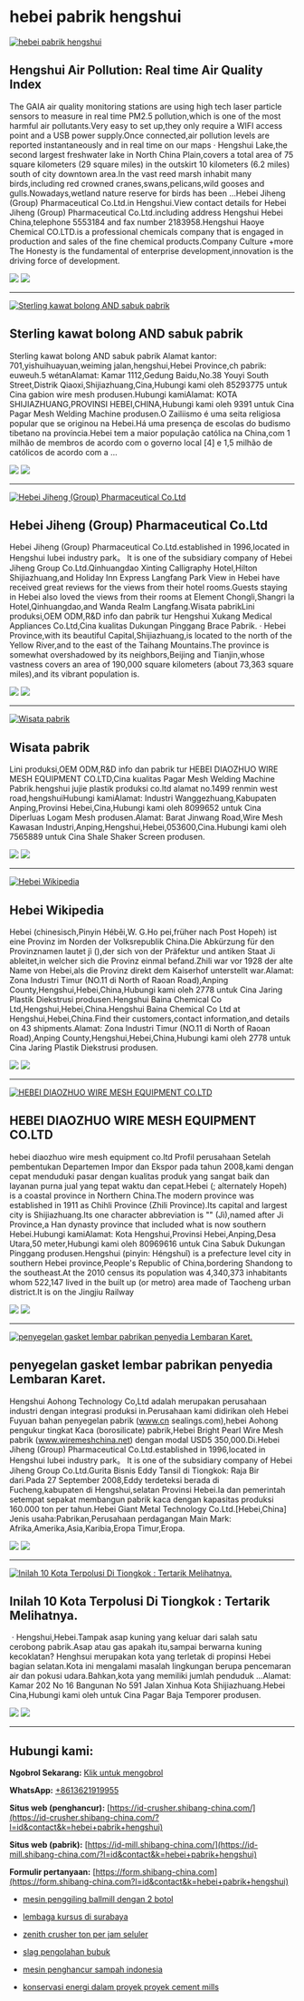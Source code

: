 # hebei pabrik hengshui

<a href="https://swt.shibang-china.com/?l=id&img&k=hebei+pabrik+hengshui" target="_blank">![hebei pabrik hengshui](http://static.shibang-china.com/all-800x300/1274.jpg)</a>

## Hengshui Air Pollution: Real time Air Quality Index
The GAIA air quality monitoring stations are using high tech laser particle sensors to measure in real time PM2.5 pollution,which is one of the most harmful air pollutants.Very easy to set up,they only require a WIFI access point and a USB power supply.Once connected,air pollution levels are reported instantaneously and in real time on our maps&nbsp;&#0183;&#32;Hengshui Lake,the second largest freshwater lake in North China Plain,covers a total area of 75 square kilometers (29 square miles) in the outskirt 10 kilometers (6.2 miles) south of city downtown area.In the vast reed marsh inhabit many birds,including red crowned cranes,swans,pelicans,wild gooses and gulls.Nowadays,wetland nature reserve for birds has been …Hebei Jiheng (Group) Pharmaceutical Co.Ltd.in Hengshui.View contact details for Hebei Jiheng (Group) Pharmaceutical Co.Ltd.including address Hengshui Hebei China,telephone 5553184 and fax number 2183958.Hengshui Haoye Chemical CO.LTD.is a professional chemicals company that is engaged in production and sales of the fine chemical products.Company Culture +more The Honesty is the fundamental of enterprise development,innovation is the driving force of development.


<a href="https://whatsapp.shibangsoft.com/WhatsApp.php" target="_blank" title="WhatsApp">![](http://static.shibang-china.com/icon/whatsapp.png)</a> <a href="https://swt.shibang-china.com/?l=id&icon&k=hebei+pabrik+hengshui" target="_blank">![](http://static.shibang-china.com/icon/chat-id.png)</a>

---

<a href="https://swt.shibang-china.com/?l=id&img&k=hebei+pabrik+hengshui" target="_blank">![Sterling kawat bolong AND sabuk pabrik](http://static.shibang-china.com/all-800x300/1094.jpg)</a>

## Sterling kawat bolong AND sabuk pabrik
Sterling kawat bolong AND sabuk pabrik Alamat kantor: 701,yishuihuayuan,weiming jalan,hengshui,Hebei Province,ch pabrik: euweuh.5 w&#233;tanAlamat: Kamar 1112,Gedung Baidu,No.38 Youyi South Street,Distrik Qiaoxi,Shijiazhuang,Cina,Hubungi kami oleh 85293775 untuk Cina gabion wire mesh produsen.Hubungi kamiAlamat: KOTA SHIJIAZHUANG,PROVINSI HEBEI,CHINA,Hubungi kami oleh 9391 untuk Cina Pagar Mesh Welding Machine produsen.O Zailiismo &#233; uma seita religiosa popular que se originou na Hebei.H&#225; uma presen&#231;a de escolas do budismo tibetano na prov&#237;ncia.Hebei tem a maior popula&#231;&#227;o cat&#243;lica na China,com 1 milh&#227;o de membros de acordo com o governo local [4] e 1,5 milh&#227;o de cat&#243;licos de acordo com a …


<a href="https://whatsapp.shibangsoft.com/WhatsApp.php" target="_blank" title="WhatsApp">![](http://static.shibang-china.com/icon/whatsapp.png)</a> <a href="https://swt.shibang-china.com/?l=id&icon&k=hebei+pabrik+hengshui" target="_blank">![](http://static.shibang-china.com/icon/chat-id.png)</a>

---

<a href="https://swt.shibang-china.com/?l=id&img&k=hebei+pabrik+hengshui" target="_blank">![Hebei Jiheng (Group) Pharmaceutical Co.Ltd](http://static.shibang-china.com/all-800x300/244.jpg)</a>

## Hebei Jiheng (Group) Pharmaceutical Co.Ltd
Hebei Jiheng (Group) Pharmaceutical Co.Ltd.established in 1996,located in Hengshui lubei industry park。 It is one of the subsidiary company of Hebei Jiheng Group Co.Ltd.Qinhuangdao Xinting Calligraphy Hotel,Hilton Shijiazhuang,and Holiday Inn Express Langfang Park View in Hebei have received great reviews for the views from their hotel rooms.Guests staying in Hebei also loved the views from their rooms at Element Chongli,Shangri la Hotel,Qinhuangdao,and Wanda Realm Langfang.Wisata pabrikLini produksi,OEM ODM,R&amp;D info dan pabrik tur Hengshui Xukang Medical Appliances Co.Ltd,Cina kualitas Dukungan Pinggang Brace Pabrik.&nbsp;&#0183;&#32;Hebei Province,with its beautiful Capital,Shijiazhuang,is located to the north of the Yellow River,and to the east of the Taihang Mountains.The province is somewhat overshadowed by its neighbors,Beijing and Tianjin,whose vastness covers an area of 190,000 square kilometers (about 73,363 square miles),and its vibrant population is.


<a href="https://whatsapp.shibangsoft.com/WhatsApp.php" target="_blank" title="WhatsApp">![](http://static.shibang-china.com/icon/whatsapp.png)</a> <a href="https://swt.shibang-china.com/?l=id&icon&k=hebei+pabrik+hengshui" target="_blank">![](http://static.shibang-china.com/icon/chat-id.png)</a>

---

<a href="https://swt.shibang-china.com/?l=id&img&k=hebei+pabrik+hengshui" target="_blank">![Wisata pabrik](http://static.shibang-china.com/all-800x300/733.jpg)</a>

## Wisata pabrik
Lini produksi,OEM ODM,R&amp;D info dan pabrik tur HEBEI DIAOZHUO WIRE MESH EQUIPMENT CO.LTD,Cina kualitas Pagar Mesh Welding Machine Pabrik.hengshui jujie plastik produksi co.ltd alamat no.1499 renmin west road,hengshuiHubungi kamiAlamat: Industri Wanggezhuang,Kabupaten Anping,Provinsi Hebei,Cina,Hubungi kami oleh 8099652 untuk Cina Diperluas Logam Mesh produsen.Alamat: Barat Jinwang Road,Wire Mesh Kawasan Industri,Anping,Hengshui,Hebei,053600,Cina.Hubungi kami oleh 7565889 untuk Cina Shale Shaker Screen produsen.


<a href="https://whatsapp.shibangsoft.com/WhatsApp.php" target="_blank" title="WhatsApp">![](http://static.shibang-china.com/icon/whatsapp.png)</a> <a href="https://swt.shibang-china.com/?l=id&icon&k=hebei+pabrik+hengshui" target="_blank">![](http://static.shibang-china.com/icon/chat-id.png)</a>

---

<a href="https://swt.shibang-china.com/?l=id&img&k=hebei+pabrik+hengshui" target="_blank">![Hebei Wikipedia](http://static.shibang-china.com/all-800x300/1512.jpg)</a>

## Hebei Wikipedia
Hebei (chinesisch,Pinyin H&#233;běi,W. G.Ho pei,fr&#252;her nach Post Hopeh) ist eine Provinz im Norden der Volksrepublik China.Die Abk&#252;rzung f&#252;r den Provinznamen lautet j&#236; (),der sich von der Pr&#228;fektur und antiken Staat Ji ableitet,in welcher sich die Provinz einmal befand.Zhili war vor 1928 der alte Name von Hebei,als die Provinz direkt dem Kaiserhof unterstellt war.Alamat: Zona Industri Timur (NO.11 di North of Raoan Road),Anping County,Hengshui,Hebei,China,Hubungi kami oleh 2778 untuk Cina Jaring Plastik Diekstrusi produsen.Hengshui Baina Chemical Co Ltd,Hengshui,Hebei,China.Hengshui Baina Chemical Co Ltd at Hengshui,Hebei,China.Find their customers,contact information,and details on 43 shipments.Alamat: Zona Industri Timur (NO.11 di North of Raoan Road),Anping County,Hengshui,Hebei,China,Hubungi kami oleh 2778 untuk Cina Jaring Plastik Diekstrusi produsen.


<a href="https://whatsapp.shibangsoft.com/WhatsApp.php" target="_blank" title="WhatsApp">![](http://static.shibang-china.com/icon/whatsapp.png)</a> <a href="https://swt.shibang-china.com/?l=id&icon&k=hebei+pabrik+hengshui" target="_blank">![](http://static.shibang-china.com/icon/chat-id.png)</a>

---

<a href="https://swt.shibang-china.com/?l=id&img&k=hebei+pabrik+hengshui" target="_blank">![HEBEI DIAOZHUO WIRE MESH EQUIPMENT CO.LTD](http://static.shibang-china.com/all-800x300/802.jpg)</a>

## HEBEI DIAOZHUO WIRE MESH EQUIPMENT CO.LTD
hebei diaozhuo wire mesh equipment co.ltd Profil perusahaan Setelah pembentukan Departemen Impor dan Ekspor pada tahun 2008,kami dengan cepat menduduki pasar dengan kualitas produk yang sangat baik dan layanan purna jual yang tepat waktu dan cepat.Hebei (; alternately Hopeh) is a coastal province in Northern China.The modern province was established in 1911 as Chihli Province (Zhili Province).Its capital and largest city is Shijiazhuang.Its one character abbreviation is &quot;&quot; (J&#236;),named after Ji Province,a Han dynasty province that included what is now southern Hebei.Hubungi kamiAlamat: Kota Hengshui,Provinsi Hebei,Anping,Desa Utara,50 meter,Hubungi kami oleh 80969616 untuk Cina Sabuk Dukungan Pinggang produsen.Hengshui (pinyin: H&#233;ngshuǐ) is a prefecture level city in southern Hebei province,People's Republic of China,bordering Shandong to the southeast.At the 2010 census its population was 4,340,373 inhabitants whom 522,147 lived in the built up (or metro) area made of Taocheng urban district.It is on the Jingjiu Railway


<a href="https://whatsapp.shibangsoft.com/WhatsApp.php" target="_blank" title="WhatsApp">![](http://static.shibang-china.com/icon/whatsapp.png)</a> <a href="https://swt.shibang-china.com/?l=id&icon&k=hebei+pabrik+hengshui" target="_blank">![](http://static.shibang-china.com/icon/chat-id.png)</a>

---

<a href="https://swt.shibang-china.com/?l=id&img&k=hebei+pabrik+hengshui" target="_blank">![penyegelan gasket lembar pabrikan penyedia Lembaran Karet.](http://static.shibang-china.com/all-800x300/787.jpg)</a>

## penyegelan gasket lembar pabrikan penyedia Lembaran Karet.
Hengshui Aohong Technology Co,Ltd adalah merupakan perusahaan industri dengan integrasi produksi in.Perusahaan kami didirikan oleh Hebei Fuyuan bahan penyegelan pabrik (www.cn sealings.com),hebei Aohong pengukur tingkat Kaca (borosilicate) pabrik,Hebei Bright Pearl Wire Mesh pabrik (www.wiremeshchina.net) dengan modal USD5 350,000.Di.Hebei Jiheng (Group) Pharmaceutical Co.Ltd.established in 1996,located in Hengshui lubei industry park。 It is one of the subsidiary company of Hebei Jiheng Group Co.Ltd.Gurita Bisnis Eddy Tansil di Tiongkok: Raja Bir dari.Pada 27 September 2008,Eddy terdeteksi berada di Fucheng,kabupaten di Hengshui,selatan Provinsi Hebei.Ia dan pemerintah setempat sepakat membangun pabrik kaca dengan kapasitas produksi 160.000 ton per tahun.Hebei Giant Metal Technology Co.Ltd.[Hebei,China] Jenis usaha:Pabrikan,Perusahaan perdagangan Main Mark: Afrika,Amerika,Asia,Karibia,Eropa Timur,Eropa.


<a href="https://whatsapp.shibangsoft.com/WhatsApp.php" target="_blank" title="WhatsApp">![](http://static.shibang-china.com/icon/whatsapp.png)</a> <a href="https://swt.shibang-china.com/?l=id&icon&k=hebei+pabrik+hengshui" target="_blank">![](http://static.shibang-china.com/icon/chat-id.png)</a>

---

<a href="https://swt.shibang-china.com/?l=id&img&k=hebei+pabrik+hengshui" target="_blank">![Inilah 10 Kota Terpolusi Di Tiongkok : Tertarik Melihatnya.](http://static.shibang-china.com/all-800x300/391.jpg)</a>

## Inilah 10 Kota Terpolusi Di Tiongkok : Tertarik Melihatnya.
&nbsp;&#0183;&#32;Hengshui,Hebei.Tampak asap kuning yang keluar dari salah satu cerobong pabrik.Asap atau gas apakah itu,sampai berwarna kuning kecoklatan? Henghsui merupakan kota yang terletak di propinsi Hebei bagian selatan.Kota ini mengalami masalah lingkungan berupa pencemaran air dan pokusi udara.Bahkan,kota yang memiliki jumlah penduduk …Alamat: Kamar 202 No 16 Bangunan No 591 Jalan Xinhua Kota Shijiazhuang.Hebei Cina,Hubungi kami oleh untuk Cina Pagar Baja Temporer produsen.

<a href="https://whatsapp.shibangsoft.com/WhatsApp.php" target="_blank" title="WhatsApp">![](http://static.shibang-china.com/icon/whatsapp.png)</a> <a href="https://swt.shibang-china.com/?l=id&icon&k=hebei+pabrik+hengshui" target="_blank">![](http://static.shibang-china.com/icon/chat-id.png)</a>

---
## Hubungi kami:

**Ngobrol Sekarang:** [Klik untuk mengobrol](https://swt.shibang-china.com?l=id&contact&k=hebei+pabrik+hengshui)

**WhatsApp:**  [+8613621919955](https://whatsapp.shibangsoft.com/WhatsApp.php)

**Situs web (penghancur):** [https://id-crusher.shibang-china.com/](https://id-crusher.shibang-china.com/?l=id&contact&k=hebei+pabrik+hengshui)

**Situs web (pabrik):** [https://id-mill.shibang-china.com/](https://id-mill.shibang-china.com/?l=id&contact&k=hebei+pabrik+hengshui)

**Formulir pertanyaan:** [https://form.shibang-china.com](https://form.shibang-china.com?l=id&contact&k=hebei+pabrik+hengshui)

* [mesin penggiling ballmill dengan 2 botol](../46/mesin%20penggiling%20ballmill%20dengan%202%20botol.md)

* [lembaga kursus di surabaya](../46/lembaga%20kursus%20di%20surabaya.md)

* [zenith crusher ton per jam seluler](../49/zenith%20crusher%20ton%20per%20jam%20seluler.md)

* [slag pengolahan bubuk](../42/slag%20pengolahan%20bubuk.md)

* [mesin penghancur sampah indonesia](../50/mesin%20penghancur%20sampah%20indonesia.md)

* [konservasi energi dalam proyek proyek cement mills](../42/konservasi%20energi%20dalam%20proyek%20proyek%20cement%20mills.md)